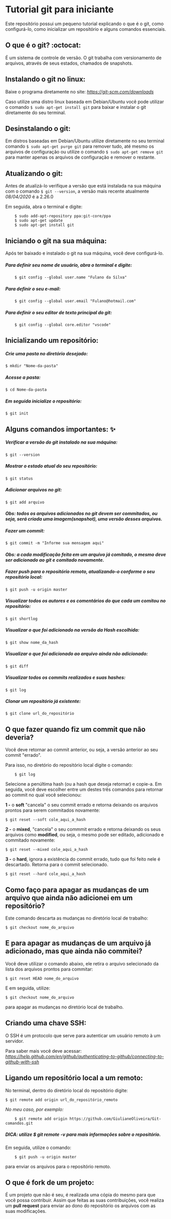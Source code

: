 # Tutorial git para iniciante
Este repositório possui um pequeno tutorial explicando o que é o git, como configurá-lo, como inicializar um
repositório e alguns comandos essenciais.

## O que é o git? :octocat:
É um sistema de controle de versão. O git trabalha com versionamento de arquivos, através de seus estados, chamados de snapshots.

## Instalando o git no linux:
Baixe o programa diretamente no site: *https://git-scm.com/downloads*

Caso utilize uma distro linux baseada em Debian/Ubuntu você pode utilizar o comando 
``$ sudo apt-get install git`` para baixar e instalar o git diretamente do seu terminal.

## Desinstalando o git:
Em distros baseadas em Debian/Ubuntu utilize diretamente no seu terminal comando ``$ sudo apt-get purge git`` para remover tudo, até mesmo os arquivos de configuração ou utilize o comando ``$ sudo apt-get remove git`` para manter apenas os arquivos de configuração e remover o restante.

## Atualizando o git:
Antes de atualizá-lo verifique a versão que está instalada na sua máquina com o comando ``$ git --version``, a versão mais recente atualmente *08/04/2020* é a 2.26.0

Em seguida, abra o terminal e digite:

        $ sudo add-apt-repository ppa:git-core/ppa
        $ sudo apt-get update
        $ sudo apt-get install git

## Iniciando o git na sua máquina:
Após ter baixado e instalado o git na sua máquina, você deve configurá-lo. 
##### Para definir seu nome de usuário, abra o terminal e digite:
        $ git config --global user.name "Fulano da Silva"
##### Para definir o seu e-mail:
        $ git config --global user.email "Fulano@hotmail.com"
##### Para definir o seu editor de texto principal do git:
        $ git config --global core.editor "vscode"
    
## Inicializando um repositório:
##### Crie uma pasta no diretório desejado:
    $ mkdir "Nome-da-pasta"
##### Acesse a pasta:
    $ cd Nome-da-pasta
##### Em seguida inicialize o repositório:
    $ git init

## Alguns comandos importantes: :sparkles:
#####  Verificar a versão do git instalado na sua máquina:
    $ git --version

##### Mostrar o estado atual do seu repositório:
    $ git status

##### Adicionar arquivos no git:
    $ git add arquivo
####   *Obs: todos os arquivos adicionados no git devem ser commitados, ou seja, será criada uma imagem(snapshot), uma versão desses arquivos.*

##### Fazer um commit:
    $ git commit -m "Informe sua mensagem aqui"
#### *Obs: a cada modificação feita em um arquivo já comitado, o mesmo deve ser adicionado ao git e comitado novamente.*

##### Fazer push para o repositório remoto, atualizando-o conforme o seu repositório local:
    $ git push -u origin master

##### Visualizar todos os autores e os comentários do que cada um comitou no repositório:
    $ git shortlog 

##### Visualizar o que foi adicionado na versão da Hash escolhida:
    $ git show nome_da_hash

##### Visualizar o que foi adicionado ao arquivo ainda não adicionado:
    $ git diff 

##### Visualizar todos os commits realizados e suas hashes:
    $ git log

##### Clonar um repositório já existente:
    $ git clone url_do_repositório

## O que fazer quando fiz um commit que não deveria?
Você deve retornar ao commit anterior, ou seja, a versão anterior ao seu commit "errado". 

Para isso, no diretório do repositório local digite o comando:
        
        $ git log
        
Selecione a penúltima hash (ou a hash que deseja retornar) e copie-a. Em seguida, você deve escolher entre um destes três comandos para retornar ao commit no qual você selecionou:

   **1 -** o **soft** "cancela" o seu commit errado e retorna deixando os arquivos prontos para serem commitados novamente:
    
    $ git reset --soft cole_aqui_a_hash

   **2 -** o **mixed**, "cancela" o seu commmit errado e retorna deixando os seus arquivos como **modified**, ou seja, o mesmo pode ser editado, adicionado e commitado novamente:
    
    $ git reset --mixed cole_aqui_a_hash

   **3 -** o **hard**, ignora a existência do commit errado, tudo que foi feito nele é descartado. Retorna para o commit selecionado.
    
    $ git reset --hard cole_aqui_a_hash

## Como faço para apagar as mudanças de um arquivo que ainda não adicionei em um repositório?
   Este comando descarta as mudanças no diretório local de trabalho:
   
    $ git checkout nome_do_arquivo

## E para apagar as mudanças de um arquivo já adicionado, mas que ainda não commitei?
   Você deve utilizar o comando abaixo, ele retira o arquivo selecionado da lista dos arquivos prontos para commitar:
        
    $ git reset HEAD nome_do_arquivo
    
   E em seguida, utilize:
    
    $ git checkout nome_do_arquivo
   para apagar as mudanças no diretório local de trabalho.

## Criando uma chave SSH:
   O SSH é um protocolo que serve para autenticar um usuário remoto à um servidor. 
   
   Para saber mais você deve acessar:
           *https://help.github.com/en/github/authenticating-to-github/connecting-to-github-with-ssh*

## Ligando um repositório local a um remoto:
   No terminal, dentro do diretório local do repositório digite:
   
    $ git remote add origin url_do_repositório_remoto
   
   *No meu caso, por exemplo:*
        
        $ git remote add origin https://github.com/GiulianeOliveira/Git-comandos.git
##### *DICA: utilize **$ git remote -v** para mais informações sobre o repositório.*

   Em seguida, utilize o comando:
    
        $ git push -u origin master 
   para enviar os arquivos para o repositório remoto.

## O que é fork de um projeto:
   É um projeto que não é seu, é realizada uma cópia do mesmo para que você possa contribuir. Assim que
   feitas as suas contribuições, você realiza um **pull request** para enviar ao dono do repositório os arquivos
   com as suas modificações.


